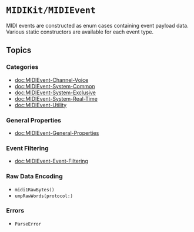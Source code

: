 # ``MIDIKit/MIDIEvent``

MIDI events are constructed as enum cases containing event payload data. Various static constructors are available for each event type.

## Topics

### Categories

- <doc:MIDIEvent-Channel-Voice>
- <doc:MIDIEvent-System-Common>
- <doc:MIDIEvent-System-Exclusive>
- <doc:MIDIEvent-System-Real-Time>
- <doc:MIDIEvent-Utility>

### General Properties

- <doc:MIDIEvent-General-Properties>

### Event Filtering

- <doc:MIDIEvent-Event-Filtering>

### Raw Data Encoding

- ``midi1RawBytes()``
- ``umpRawWords(protocol:)``

### Errors

- ``ParseError``

